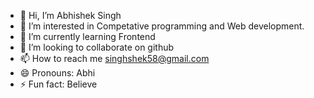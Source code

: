 - 👋 Hi, I’m Abhishek Singh
- 👀 I’m interested in Competative programming and Web development.
- 🌱 I’m currently learning Frontend
- 💞️ I’m looking to collaborate on github
- 📫 How to reach me singhshek58@gmail.com
- 😄 Pronouns: Abhi
- ⚡ Fun fact: Believe

<!---
Abhisheksingh184/Abhisheksingh184 is a ✨ special ✨ repository because its `README.md` (this file) appears on your GitHub profile.
You can click the Preview link to take a look at your changes.
--->
